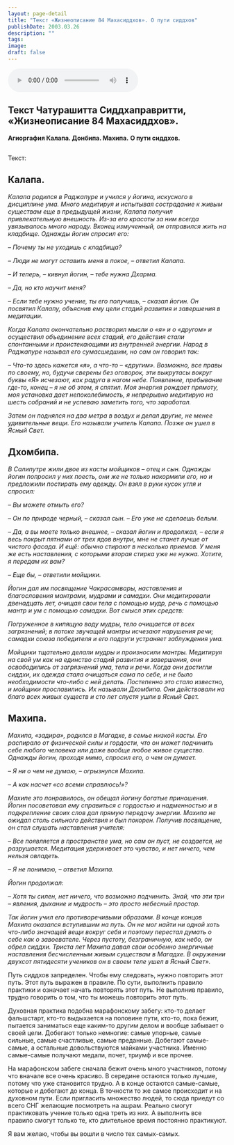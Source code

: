 ```yaml
---
layout: page-detail
title: "Текст «Жизнеописание 84 Махасиддхов». О пути сиддхов"
publishDate: 2003.03.26
description: ""
tags:
image:
draft: false
---
```


<audio title="2003.03.26 - Текст «Жизнеописание 84 Махасиддхов». О пути сиддхов.mp3" src="https://filer-api.advayta.org/v1.0/public/files/74012" controls=""></audio>

## 
## **Текст Чатурашитта Сиддхаправритти,** **«Жизнеописание 84 Махасиддхов».**  
**Агиоргафия Калапа. Донбипа. Махипа.** **О пути сиддхов.**

##   
 Текст:

## **Калапа.** 
 _Калапа родился в Раджапуре и учился у йогина, искусного в дисциплине ума. Много медитируя и испытывая сострадание к живым существам еще в предыдущей жизни, Калапа получил привлекательную внешность. Из-за его красоты за ним всегда увязывалось много народу. Вконец измученный, он отправился жить на кладбище. Однажды йогин спросил его:_ 

 _– Почему ты не уходишь с кладбища?_ 

 _– Люди не могут оставить меня в покое, – ответил Калапа._ 

 _– И теперь, – кивнул йогин, – тебе нужна Дхарма._ 

 _– Да, но кто научит меня?_ 

 _– Если тебе нужно учение, ты его получишь, – сказал йогин. Он посвятил Калапу, объяснив ему цели стадий развития и завершения в медитации._ 

 _Когда Калапа окончательно растворил мысли о «я» и о «другом» и осуществил объединение всех стадий, его действия стали спонтанными и проистекающими из внутренней энергии. Народ в Раджапуре называл его сумасшедшим, но сам он говорил так:_ 

 _– Что-то здесь кажется «я», а что-то – «другим». Возможно, все правы по своему, но, будучи сверены без оговорок, эти выкрутасы вокруг буквы «Я» исчезают, как радуга в нагом небе. Появление, пребывание где-то, конец – я не об этом, я спятил. Моя энергия рождает прямоту, моя установка дает непоколебимость, я непрерывно медитирую на шесть собраний и не успеваю заметить того, что заработал._ 

 _Затем он поднялся на два метра в воздух и делал другие, не менее удивительные вещи. Его называли учитель Калапа. Позже он ушел в Ясный Свет._ 

## **Дхомбипа.** 
_В Салипутре жили двое из касты мойщиков – отец и сын. Однажды йогин попросил у них поесть, они же не только накормили его, но и предложили постирать ему одежду. Он взял в руки кусок угля и спросил:_ 

 _– Вы можете отмыть его?_ 

 _– Он по природе черный, – сказал сын. – Его уже не сделаешь белым._ 

 _– Да, а вы моете только внешнее, – сказал йогин и продолжал, – если я весь покрыт пятнами от трех ядов внутри, мне не станет лучше от чистого фасада. И ещё: обычно стирают в несколько приемов. У меня же есть наставления, с которыми вторая стирка уже не нужна. Хотите, я передам их вам?_ 

 _– Еще бы, – ответили мойщики._ 

_Йогин дал им посвящение Чакрасамвары, наставления и благословения мантрами, мудрами и самадхи. Они медитировали двенадцать лет, очищая свои тела с помощью мудр, речь с помощью мантр и ум с помощью самадхи. Вот смысл этих средств:_ 

 _Погруженное в кипящую воду мудры, тело очищается от всех загрязнений; в потоке звучащей мантры исчезают нарушения речи; самадхи союза победителя и его подруги устраняет заблуждения ума._ 

 _Мойщики тщательно делали мудры и произносили мантры. Медитируя на свой ум как на единство стадий развития и завершения, они освободились от загрязнений ума, тела и речи. Когда они достигли сиддхи, их одежда стала очищаться сама по себе, и не было необходимости что-либо с ней делать. Постепенно это стало известно, и мойщики прославились. Их называли Дхомбипа. Они действовали на благо всех живых существ и сто лет спустя ушли в Ясный Свет._ 

## **Махипа.** 
_Махипа, «задира», родился в Магадхе, в семье низкой касты. Его распирало от физической силы и гордости, что он может подчинить себе любого человека или даже вообще любое живое существо. Однажды йогин, проходя мимо, спросил его, о чем он думает._ 

 _– Я ни о чем не думаю, – огрызнулся Махипа._ 

 _– А как насчет «со всеми справлюсь!»?_ 

_Махипе это понравилось, он обещал йогину богатые приношения. Йогин посоветовал ему справиться с гордостью и надменностью и в подкрепление своих слов дал прямую передачу энергии. Махипа не ожидал столь сильного действия и был покорен. Получив посвящение, он стал слушать наставления учителя:_ 

 _– Все появляется в пространстве ума, но сам он пуст, не создается, не разрушается. Медитация удерживает это чувство, и нет ничего, чем нельзя овладеть._ 

 _– Я не понимаю, – ответил Махипа._ 

_Йогин продолжал:_ 

 _– Хотя ты силен, нет ничего, что возможно подчинить. Знай, что эти три – явления, дыхание и мудрость – это просто небесный простор._ 

 _Так йогин учил его противоречивыми образами. В конце концов Махипа оказался вступившим на путь. Он не мог найти ни одной хоть что-либо значащей вещи вокруг себя и поэтому перестал думать о себе как о завоевателе. Через пустоту, безграничную, как небо, он обрел сиддхи. Триста лет Махипа давал свои особенно энергичные наставления бесчисленным живым существам в Магадхе. В окружении двухсот пятидесяти учеников он в своем теле ушел в Ясный Свет»._ 

 Путь сиддхов запределен. Чтобы ему следовать, нужно повторить этот путь. Этот путь выражен в правиле. По сути, выполнить правило практики и означает начать повторять этот путь. Не выполнив правило, трудно говорить о том, что ты можешь повторить этот путь.

  
 Духовная практика подобна марафонскому забегу: кто-то делает фальшстарт, кто-то выдыхается на половине пути, кто-то, пока бежит, пытается заниматься еще каким-то другим делом и вообще забывает о своей цели. Добегают только немногие: самые упорные, самые сильные, самые счастливые, самые преданные. Добегают самые-самые, а остальные довольствуются майками участника. Именно самые-самые получают медали, почет, триумф и все прочее.

  
 На марафонском забеге сначала бежит очень много участников, потому что вначале все очень красиво. В середине остаются только лучшие, потому что уже становится трудно. А в конце остаются самые-самые, которые и добегают до конца. В точности то же самое происходит и на духовном пути. Если пригласить множество людей, то сюда приедут со всего СНГ желающие посмотреть на ашрам. Реально смогут практиковать учение только одна треть из них. А выполнить все правило смогут только те, кто длительное время постоянно практикуют.

  
 Я вам желаю, чтобы вы вошли в число тех самых-самых.
  
  
